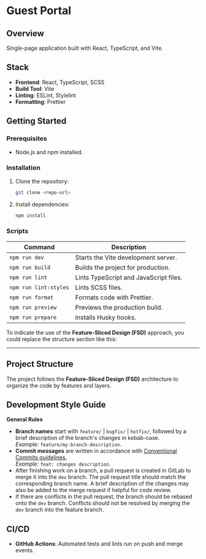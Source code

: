 # Guest Portal

## Overview

Single-page application built with React, TypeScript, and Vite.

## Stack

- **Frontend**: React, TypeScript, SCSS
- **Build Tool**: Vite
- **Linting**: ESLint, Stylelint
- **Formatting**: Prettier

## Getting Started

### Prerequisites

- Node.js and npm installed.

### Installation

1. Clone the repository:
   ```bash
   git clone <repo-url>
   ```
2. Install dependencies:
   ```bash
   npm install
   ```

### Scripts

| Command               | Description                            |
| --------------------- | -------------------------------------- |
| `npm run dev`         | Starts the Vite development server.    |
| `npm run build`       | Builds the project for production.     |
| `npm run lint`        | Lints TypeScript and JavaScript files. |
| `npm run lint:styles` | Lints SCSS files.                      |
| `npm run format`      | Formats code with Prettier.            |
| `npm run preview`     | Previews the production build.         |
| `npm run prepare`     | Installs Husky hooks.                  |

To indicate the use of the **Feature-Sliced Design (FSD)** approach, you could replace the structure section like this:

---

## Project Structure

The project follows the **Feature-Sliced Design (FSD)** architecture to organize the code by features and layers.

## Development Style Guide

**General Rules**

- **Branch names** start with `feature/` | `bugfix/` | `hotfix/`, followed by a brief description of the branch's changes in kebab-case.<br/>
  _Example:_ `feature/my-branch-description`.
- **Commit messages** are written in accordance with [Conventional Commits guidelines](https://www.conventionalcommits.org),<br/>
  _Example:_ `feat: changes description`.
- After finishing work on a branch, a pull request is created in GitLab to merge it into the `dev` branch. The pull request title should match the corresponding branch name. A brief description of the changes may also be added to the merge request if helpful for code review.
- If there are conflicts in the pull request, the branch should be rebased onto the `dev` branch. Conflicts should not be resolved by merging the `dev` branch into the feature branch.

## CI/CD

- **GitHub Actions**: Automated tests and lints run on push and merge events.
